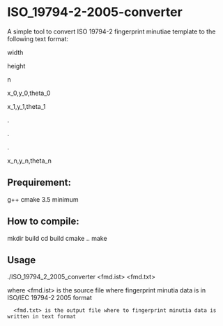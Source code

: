 # ISO_19794-2-2005-converter
A simple tool to convert ISO 19794-2 fingerprint minutiae template to the following text format:

width

height

n

x_0,y_0,theta_0

x_1,y_1,theta_1

.

.

.

x_n,y_n,theta_n

## Prequirement:
g++
cmake 3.5 minimum

## How to compile:
mkdir build
cd build
cmake ..
make

## Usage
./ISO_19794_2_2005_converter <fmd.ist> <fmd.txt>

where <fmd.ist> is the source file where fingerprint minutia data is in ISO/IEC 19794-2 2005 format

      <fmd.txt> is the output file where to fingerprint minutia data is written in text format
